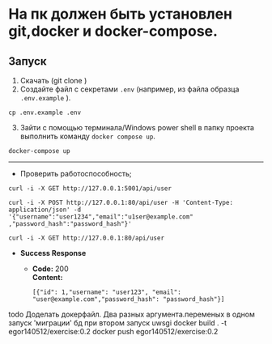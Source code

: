 # На пк должен быть установлен git,docker и docker-compose.
## Запуск
1. Скачать (git clone <ur>)
2. Создайте файл с секретами `.env` (например, из файла образца `.env.example` ).
```shell
cp .env.example .env 
```
3. Зайти с помощью терминала/Windows power shell в папку проекта выполнить команду `docker compose up`.
```shell
docker-compose up
```
---

* Проверить работоспособность; 
```shell
curl -i -X GET http://127.0.0.1:5001/api/user
```
```shell
curl -i -X POST http://127.0.0.1:80/api/user -H 'Content-Type: application/json' -d '{"username":"user1234","email":"u1ser@example.com" ,"password_hash":"password_hash"}'
```
```shell
curl -i -X GET http://127.0.0.1:80/api/user
```
* **Success Response**

    * **Code:** 200 <br />
      **Content:**

      ```[{"id": 1,"username": "user123", "email": "user@example.com","password_hash": "password_hash"}]```


todo Доделать докерфайл. Два разных аргумента.переменых в одном запуск 'миграции' бд при втором запуск uwsgi
docker build . -t egor140512/exercise:0.2
docker push egor140512/exercise:0.2
